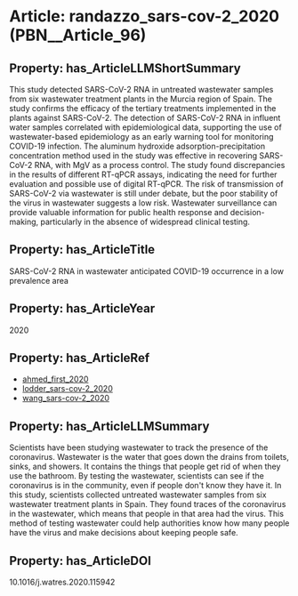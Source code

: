 # Article: __randazzo_sars-cov-2_2020__ (PBN__Article_96)

## Property: has_ArticleLLMShortSummary

This study detected SARS-CoV-2 RNA in untreated wastewater samples from six wastewater treatment plants in the Murcia region of Spain. The study confirms the efficacy of the tertiary treatments implemented in the plants against SARS-CoV-2. The detection of SARS-CoV-2 RNA in influent water samples correlated with epidemiological data, supporting the use of wastewater-based epidemiology as an early warning tool for monitoring COVID-19 infection. The aluminum hydroxide adsorption-precipitation concentration method used in the study was effective in recovering SARS-CoV-2 RNA, with MgV as a process control. The study found discrepancies in the results of different RT-qPCR assays, indicating the need for further evaluation and possible use of digital RT-qPCR. The risk of transmission of SARS-CoV-2 via wastewater is still under debate, but the poor stability of the virus in wastewater suggests a low risk. Wastewater surveillance can provide valuable information for public health response and decision-making, particularly in the absence of widespread clinical testing.

## Property: has_ArticleTitle

SARS-CoV-2 RNA in wastewater anticipated COVID-19 occurrence in a low prevalence area

## Property: has_ArticleYear

2020

## Property: has_ArticleRef

* [ahmed_first_2020](../Article/PBN__Article_205)
* [lodder_sars-cov-2_2020](../Article/PBN__Article_70)
* [wang_sars-cov-2_2020](../Article/PBN__Article_55)

## Property: has_ArticleLLMSummary

Scientists have been studying wastewater to track the presence of the coronavirus. Wastewater is the water that goes down the drains from toilets, sinks, and showers. It contains the things that people get rid of when they use the bathroom. By testing the wastewater, scientists can see if the coronavirus is in the community, even if people don't know they have it. In this study, scientists collected untreated wastewater samples from six wastewater treatment plants in Spain. They found traces of the coronavirus in the wastewater, which means that people in that area had the virus. This method of testing wastewater could help authorities know how many people have the virus and make decisions about keeping people safe.

## Property: has_ArticleDOI

10.1016/j.watres.2020.115942

